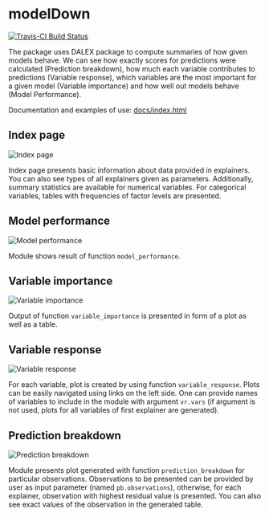 # modelDown

[![Travis-CI Build Status](https://travis-ci.org/kromash/modelDown.svg?branch=master)](https://travis-ci.org/kromash/modelDown)

The package uses DALEX package to compute summaries of how given models behave. We can see how exactly scores for predictions were calculated (Prediction breakdown), how much each variable contributes to predictions (Variable response), which variables are the most important for a given model (Variable importance) and how well out models behave (Model Performance).

Documentation and examples of use: [docs/index.html](https://htmlpreview.github.io/?https://raw.githubusercontent.com/kromash/modelDown/master/docs/index.html)

## Index page

![Index page](https://github.com/kromash/modelDown/blob/master/misc/index.PNG)

Index page presents basic information about data provided in explainers. You can also see types of all explainers given as parameters. Additionally, summary statistics are available for numerical variables. For categorical variables, tables with frequencies of factor levels are presented.

## Model performance

![Model performance](https://github.com/kromash/modelDown/blob/master/misc/performance.PNG)

Module shows result of function `model_performance`. 

## Variable importance

![Variable importance](https://github.com/kromash/modelDown/blob/master/misc/importance.PNG)

Output of function `variable_importance` is presented in form of a plot as well as a table.

## Variable response

![Variable response](https://github.com/kromash/modelDown/blob/master/misc/response.PNG)

For each variable, plot is created by using function `variable_response`. Plots can be easily navigated using links on the left side. One can provide names of variables to include in the module with argument `vr.vars` (if argument is not used, plots for all variables of first explainer are generated).

## Prediction breakdown

![Prediction breakdown](https://github.com/kromash/modelDown/blob/master/misc/prediction.PNG)

Module presents plot generated with function `prediction_breakdown` for particular observations. Observations to be presented can be provided by user as input parameter (named `pb.observations`), otherwise, for each explainer, observation with highest residual value is presented. You can also see exact values of the observation in the generated table.
